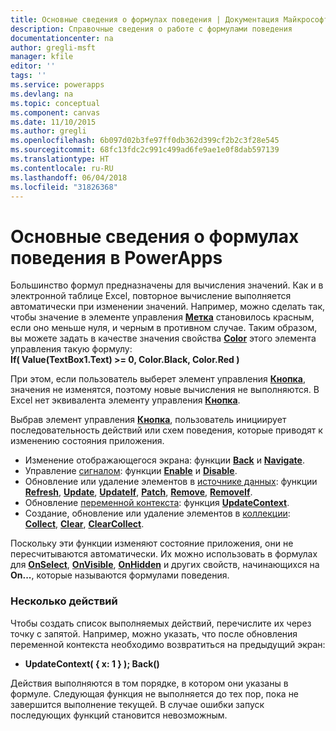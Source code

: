 ```yaml
---
title: Основные сведения о формулах поведения | Документация Майкрософт
description: Справочные сведения о работе с формулами поведения
documentationcenter: na
author: gregli-msft
manager: kfile
editor: ''
tags: ''
ms.service: powerapps
ms.devlang: na
ms.topic: conceptual
ms.component: canvas
ms.date: 11/10/2015
ms.author: gregli
ms.openlocfilehash: 6b097d02b3fe97ff0db362d399cf2b2c3f28e545
ms.sourcegitcommit: 68fc13fdc2c991c499ad6fe9ae1e0f8dab597139
ms.translationtype: HT
ms.contentlocale: ru-RU
ms.lasthandoff: 06/04/2018
ms.locfileid: "31826368"
---
```

# <a name="understand-behavior-formulas-in-powerapps"></a>Основные сведения о формулах поведения в PowerApps

Большинство формул предназначены для вычисления значений.  Как и в электронной таблице Excel, повторное вычисление выполняется автоматически при изменении значений.  Например, можно сделать так, чтобы значение в элементе управления **[Метка](controls/control-text-box.md)** становилось красным, если оно меньше нуля, и черным в противном случае. Таким образом, вы можете задать в качестве значения свойства **[Color](controls/properties-color-border.md)** этого элемента управления такую формулу:
<br>**If( Value(TextBox1.Text) >= 0, Color.Black, Color.Red )**

При этом, если пользователь выберет элемент управления **[Кнопка](controls/control-button.md)**,  значения не изменятся, поэтому новые вычисления не выполняются. В Excel нет эквивалента элементу управления **[Кнопка](controls/control-button.md)**.  

Выбрав элемент управления **[Кнопка](controls/control-button.md)**, пользователь инициирует последовательность действий или схем поведения, которые приводят к изменению состояния приложения.

* Изменение отображающегося экрана: функции **[Back](functions/function-navigate.md)** и **[Navigate](functions/function-navigate.md)**.
* Управление [сигналом](functions/signals.md): функции **[Enable](functions/function-enable-disable.md)** и **[Disable](functions/function-enable-disable.md)**.
* Обновление или удаление элементов в [источнике данных](working-with-data-sources.md): функции **[Refresh](functions/function-refresh.md)**, **[Update](functions/function-update-updateif.md)**, **[UpdateIf](functions/function-update-updateif.md)**, **[Patch](functions/function-patch.md)**, **[Remove](functions/function-remove-removeif.md)**, **[RemoveIf](functions/function-remove-removeif.md)**.
* Обновление [переменной контекста](working-with-variables.md#create-a-context-variable): функция **[UpdateContext](functions/function-updatecontext.md)**.
* Создание, обновление или удаление элементов в [коллекции](working-with-data-sources.md#collections): **[Collect](functions/function-clear-collect-clearcollect.md)**, **[Clear](functions/function-clear-collect-clearcollect.md)**, **[ClearCollect](functions/function-clear-collect-clearcollect.md)**.

Поскольку эти функции изменяют состояние приложения, они не пересчитываются автоматически. Их можно использовать в формулах для **[OnSelect](controls/properties-core.md)**, **[OnVisible](controls/control-screen.md)**, **[OnHidden](controls/control-screen.md)** и других свойств, начинающихся на **On...**, которые называются формулами поведения.

### <a name="more-than-one-action"></a>Несколько действий
Чтобы создать список выполняемых действий, перечислите их через точку с запятой. Например, можно указать, что после обновления переменной контекста необходимо возвратиться на предыдущий экран:

* **UpdateContext( { x: 1 } ); Back()**

Действия выполняются в том порядке, в котором они указаны в формуле.  Следующая функция не выполняется до тех пор, пока не завершится выполнение текущей. В случае ошибки запуск последующих функций становится невозможным.

